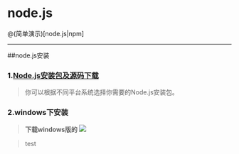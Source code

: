 # node.js
@(简单演示)[node.js|npm]

------

##node.js安装

### 1.[Node.js安装包及源码下载](https://nodejs.org/en/download/)

> 你可以根据不同平台系统选择你需要的Node.js安装包。

### 2.windows下安装

> **下载windows版的**
> ![](http://www.runoob.com/wp-content/uploads/2014/03/download-page.jpg)

> test
